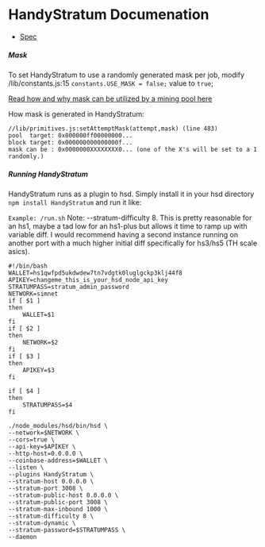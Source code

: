 # HandyStratum Documenation

- [Spec](spec.md)

##### Mask

To set HandyStratum to use a randomly generated mask per job, modify /lib/constants.js:15 ```constants.USE_MASK = false;``` value to ```true```;

[Read how and why mask can be utilized by a mining pool here](https://github.com/handshake-org/hsd/blob/master/lib/primitives/abstractblock.js#L368-L408)

How mask is generated in HandyStratum:
```
//lib/primitives.js:setAttemptMask(attempt,mask) (line 483)
pool  target: 0x000000ff00000000...
block target: 0x000000000000000f...
mask can be : 0x0000000XXXXXXXX0... (one of the X's will be set to a 1 randomly.)
```

##### Running HandyStratum
HandyStratum runs as a plugin to hsd. Simply install it in your hsd directory ```npm install HandyStratum``` and run it like:

```Example: /run.sh```
Note: --stratum-difficulty 8. This is pretty reasonable for an hs1, maybe a tad low for an hs1-plus but allows it time to ramp up with variable diff. I would recommend having a second instance running on another port with a much higher initial diff specifically for hs3/hs5 (TH scale asics).
```
#!/bin/bash
WALLET=hs1qwfpd5ukdwdew7tn7vdgtk0luglgckp3klj44f8
APIKEY=changeme_this_is_your_hsd_node_api_key
STRATUMPASS=stratum_admin_password
NETWORK=simnet
if [ $1 ]
then
	WALLET=$1
fi
if [ $2 ]
then
	NETWORK=$2
fi
if [ $3 ]
then
	APIKEY=$3
fi

if [ $4 ]
then
	STRATUMPASS=$4
fi

./node_modules/hsd/bin/hsd \
--network=$NETWORK \
--cors=true \
--api-key=$APIKEY \
--http-host=0.0.0.0 \
--coinbase-address=$WALLET \
--listen \
--plugins HandyStratum \
--stratum-host 0.0.0.0 \
--stratum-port 3008 \
--stratum-public-host 0.0.0.0 \
--stratum-public-port 3008 \
--stratum-max-inbound 1000 \
--stratum-difficulty 8 \
--stratum-dynamic \
--stratum-password=$STRATUMPASS \
--daemon
```